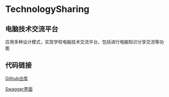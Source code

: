 # TechnologySharing
## 电脑技术交流平台
应用多种设计模式，实现学校电脑技术交流平台，包括进行电脑知识分享交流等功能



## 代码链接

[Github仓库](https://github.com/MrWang98/technology-sharing.git)

[Swagger界面](http://121.196.100.176:8080/swagger-ui.html#/login-controller)


